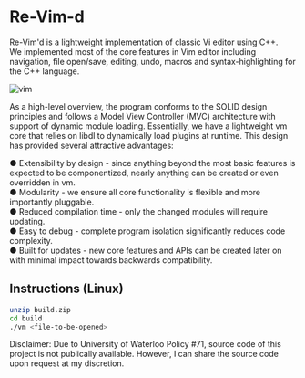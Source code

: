 # Re-Vim-d

Re-Vim'd is a lightweight implementation of classic Vi editor using C++.   
We implemented most of the core features in Vim editor including navigation, file open/save, editing, undo, macros and syntax-highlighting for the C++ language.

![vim](https://i.ibb.co/6PHy5mn/vim.gif)

As a high-level overview, the program conforms to the SOLID design principles and follows a Model View Controller (MVC) architecture
with support of dynamic module loading. 
Essentially, we have a lightweight vm core that relies on libdl to
dynamically load plugins at runtime. This design has provided several attractive advantages:

● Extensibility by design - since anything beyond the most basic features is expected to be
componentized, nearly anything can be created or even overridden in vm.  
● Modularity - we ensure all core functionality is flexible and more importantly pluggable.  
● Reduced compilation time - only the changed modules will require updating.  
● Easy to debug - complete program isolation significantly reduces code complexity.  
● Built for updates - new core features and APIs can be created later on with minimal impact
towards backwards compatibility.  

## Instructions (Linux)
``` bash
unzip build.zip
cd build
./vm <file-to-be-opened>
```

Disclaimer: Due to University of Waterloo Policy #71, source code of this project is not publically available. However, I can share the source code upon  request at my discretion.
